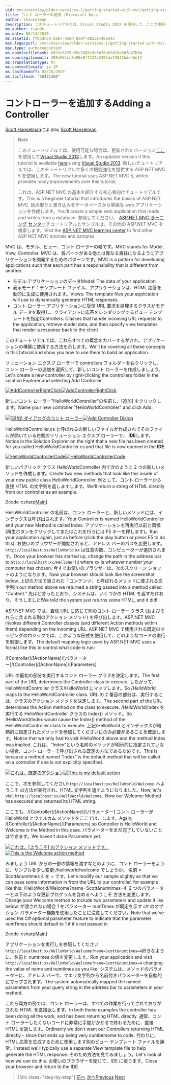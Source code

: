 ```yaml
---
uid: mvc/overview/older-versions-1/getting-started-with-mvc/getting-started-with-mvc-part2
title: コント ローラーの追加 |Microsoft Docs
author: shanselman
description: このチュートリアルでは、Visual Studio 2013 を使用して、ここで使用可能な場合は、更新されたバージョン。 新しいチュートリアルでは、t に多くの機能強化を提供する ASP.NET MVC 5 を使用しています.
ms.author: riande
ms.date: 08/14/2010
ms.assetid: ff03dcc0-da97-458d-838f-0823e7482642
msc.legacyurl: /mvc/overview/older-versions-1/getting-started-with-mvc/getting-started-with-mvc-part2
msc.type: authoredcontent
ms.openlocfilehash: b593c6225c05c7405c9d8b78abfd29a087d47b04
ms.sourcegitcommit: 289e051cc8a90e8f7127e239fda73047bde4de12
ms.translationtype: MT
ms.contentlocale: ja-JP
ms.lasthandoff: 03/25/2019
ms.locfileid: "58421260"
---
```

<a name="adding-a-controller"></a><span data-ttu-id="36437-104">コントローラーを追加する</span><span class="sxs-lookup"><span data-stu-id="36437-104">Adding a Controller</span></span>
====================
<span data-ttu-id="36437-105">[Scott Hanselman](https://github.com/shanselman)による</span><span class="sxs-lookup"><span data-stu-id="36437-105">by [Scott Hanselman](https://github.com/shanselman)</span></span>

> > [!NOTE]
> > <span data-ttu-id="36437-106">このチュートリアルでは、使用可能な場合は、更新されたバージョン[ここ](../../getting-started/introduction/getting-started.md)を使用して[Visual Studio 2013](https://my.visualstudio.com/Downloads?q=visual%20studio%202013)します。</span><span class="sxs-lookup"><span data-stu-id="36437-106">An updated version if this tutorial is available [here](../../getting-started/introduction/getting-started.md) using [Visual Studio 2013](https://my.visualstudio.com/Downloads?q=visual%20studio%202013).</span></span> <span data-ttu-id="36437-107">新しいチュートリアルでは、このチュートリアルで多くの機能強化を提供する ASP.NET MVC 5 を使用します。</span><span class="sxs-lookup"><span data-stu-id="36437-107">The new tutorial uses ASP.NET MVC 5, which provides many improvements over this tutorial.</span></span>
>
>
> <span data-ttu-id="36437-108">これは、ASP.NET MVC の基本を紹介する初心者向けチュートリアルです。</span><span class="sxs-lookup"><span data-stu-id="36437-108">This is a beginner tutorial that introduces the basics of ASP.NET MVC.</span></span> <span data-ttu-id="36437-109">読み取りと書き込みをデータベースから単純な web アプリケーションを作成します。</span><span class="sxs-lookup"><span data-stu-id="36437-109">You'll create a simple web application that reads and writes from a database.</span></span> <span data-ttu-id="36437-110">参照してください、 [ASP.NET MVC ラーニング センター](../../../index.md)チュートリアルとサンプルは、その他の ASP.NET MVC を検索します。</span><span class="sxs-lookup"><span data-stu-id="36437-110">Visit the [ASP.NET MVC learning center](../../../index.md) to find other ASP.NET MVC tutorials and samples.</span></span>


<span data-ttu-id="36437-111">MVC は、モデル、ビュー、コント ローラーの略です。</span><span class="sxs-lookup"><span data-stu-id="36437-111">MVC stands for Model, View, Controller.</span></span> <span data-ttu-id="36437-112">MVC は、各パーツがある他とは異なる責任になるようにアプリケーションを開発するためのパターンです。</span><span class="sxs-lookup"><span data-stu-id="36437-112">MVC is a pattern for developing applications such that each part has a responsibility that is different from another.</span></span>

- <span data-ttu-id="36437-113">モデル:アプリケーションのデータ</span><span class="sxs-lookup"><span data-stu-id="36437-113">Model: The data of your application</span></span>
- <span data-ttu-id="36437-114">表示モード：テンプレート ファイル、アプリケーションは、HTML 応答を動的に生成に使用されます。</span><span class="sxs-lookup"><span data-stu-id="36437-114">Views: The template files your application will use to dynamically generate HTML responses.</span></span>
- <span data-ttu-id="36437-115">コント ローラー:アプリケーションに受信 URL 要求を処理するクラスがモデル データを取得し、クライアントに応答をレンダリングするビュー テンプレートを指定</span><span class="sxs-lookup"><span data-stu-id="36437-115">Controllers: Classes that handle incoming URL requests to the application, retrieve model data, and then specify view templates that render a response back to the client</span></span>

<span data-ttu-id="36437-116">このチュートリアルでは、これらすべての概念をカバーするがされ、アプリケーションの構築に使用する方法を示します。</span><span class="sxs-lookup"><span data-stu-id="36437-116">We'll be covering all these concepts in this tutorial and show you how to use them to build an application.</span></span>

<span data-ttu-id="36437-117">ソリューション エクスプ ローラーで controllers フォルダーを右クリックし、コント ローラーの追加を選択して、新しいコント ローラーを作成しましょう。</span><span class="sxs-lookup"><span data-stu-id="36437-117">Let's create a new controller by right-clicking the controllers folder in the solution Explorer and selecting Add Controller.</span></span>

<span data-ttu-id="36437-118">[![AddControllerRightClick](getting-started-with-mvc-part2/_static/image2.png)](getting-started-with-mvc-part2/_static/image1.png)</span><span class="sxs-lookup"><span data-stu-id="36437-118">[![AddControllerRightClick](getting-started-with-mvc-part2/_static/image2.png)](getting-started-with-mvc-part2/_static/image1.png)</span></span>

<span data-ttu-id="36437-119">新しいコント ローラー"HelloWorldController"の名前し、[追加] をクリックします。</span><span class="sxs-lookup"><span data-stu-id="36437-119">Name your new controller "HelloWorldController" and click Add.</span></span>

<span data-ttu-id="36437-120">[![[追加] ダイアログのコント ローラー](getting-started-with-mvc-part2/_static/image4.png)](getting-started-with-mvc-part2/_static/image3.png)</span><span class="sxs-lookup"><span data-stu-id="36437-120">[![Add Controller Dialog](getting-started-with-mvc-part2/_static/image4.png)](getting-started-with-mvc-part2/_static/image3.png)</span></span>

<span data-ttu-id="36437-121">HelloWorldController.cs と呼ばれるの新しいファイルが作成されでそのファイルが開いている右側のソリューション エクスプ ローラーで、 **IDE**します。</span><span class="sxs-lookup"><span data-stu-id="36437-121">Notice in the Solution Explorer on the right that a new file has been created for you called HelloWorldController.cs and that file is now opened in the **IDE**.</span></span>

<span data-ttu-id="36437-122">[![HelloWorldControllerCode](getting-started-with-mvc-part2/_static/image6.png)](getting-started-with-mvc-part2/_static/image5.png)</span><span class="sxs-lookup"><span data-stu-id="36437-122">[![HelloWorldControllerCode](getting-started-with-mvc-part2/_static/image6.png)](getting-started-with-mvc-part2/_static/image5.png)</span></span>

<span data-ttu-id="36437-123">新しいパブリック クラス HelloWorldController 内で次のように 2 つの新しいメソッドを作成します。</span><span class="sxs-lookup"><span data-stu-id="36437-123">Create two new methods that look like this inside of your new public class HelloWorldController.</span></span> <span data-ttu-id="36437-124">例として、コント ローラーから直接 HTML の文字列を返しますします。</span><span class="sxs-lookup"><span data-stu-id="36437-124">We'll return a string of HTML directly from our controller as an example.</span></span>

[!code-csharp[Main](getting-started-with-mvc-part2/samples/sample1.cs)]

<span data-ttu-id="36437-125">HelloWorldController の名前は、コント ローラーと、新しいメソッドには、インデックスは呼び出されます。</span><span class="sxs-lookup"><span data-stu-id="36437-125">Your Controller is named HelloWorldController and your new Method is called Index.</span></span> <span data-ttu-id="36437-126">アプリケーションを再実行以前と同様 (再生ボタンをクリックしてまたはこれを行うには F5 キーを押します)。</span><span class="sxs-lookup"><span data-stu-id="36437-126">Run your application again, just as before (click the play button or press F5 to do this).</span></span> <span data-ttu-id="36437-127">お使いのブラウザーが開始されると、アドレス バーのパスを変更します。 `http://localhost:xx/HelloWorld` xx は任意の数、コンピューターが選択されます。</span><span class="sxs-lookup"><span data-stu-id="36437-127">Once your browser has started up, change the path in the address bar to `http://localhost:xx/HelloWorld` where xx is whatever number your computer has chosen.</span></span> <span data-ttu-id="36437-128">今すぐお使いのブラウザーは、次のスクリーン ショットのようになります。</span><span class="sxs-lookup"><span data-stu-id="36437-128">Now your browser should look like the screenshot below.</span></span> <span data-ttu-id="36437-129">上記の方法で返された「コンテンツ」と呼ばれるメソッドに渡される文字列</span><span class="sxs-lookup"><span data-stu-id="36437-129">In our method above we returned a string passed into a method called "Content."</span></span> <span data-ttu-id="36437-130">先ほど言ったとおり、システムは、いくつかの HTML を返すだけおり、そうしました!</span><span class="sxs-lookup"><span data-stu-id="36437-130">We told the system just returns some HTML, and it did!</span></span>

<span data-ttu-id="36437-131">ASP.NET MVC では、着信 URL に応じて別のコント ローラー クラス (およびそれらに含まれる別のアクション メソッド) を呼び出します。</span><span class="sxs-lookup"><span data-stu-id="36437-131">ASP.NET MVC invokes different Controller classes (and different Action methods within them) depending on the incoming URL.</span></span> <span data-ttu-id="36437-132">ASP.NET MVC で使用される既定のマッピングのロジックでは、このような形式を使用して、どのようなコードの実行を制御します。</span><span class="sxs-lookup"><span data-stu-id="36437-132">The default mapping logic used by ASP.NET MVC uses a format like this to control what code is run:</span></span>

<span data-ttu-id="36437-133">/[Controller]/[ActionName]/[パラメーター]</span><span class="sxs-lookup"><span data-stu-id="36437-133">/[Controller]/[ActionName]/[Parameters]</span></span>

<span data-ttu-id="36437-134">URL の最初の部分を実行するコント ローラー クラスを決定します。</span><span class="sxs-lookup"><span data-stu-id="36437-134">The first part of the URL determines the Controller class to execute.</span></span> <span data-ttu-id="36437-135">したがって、HelloWorldController クラス/HelloWorld にマップします。</span><span class="sxs-lookup"><span data-stu-id="36437-135">So /HelloWorld maps to the HelloWorldController class.</span></span> <span data-ttu-id="36437-136">URL の 2 番目の部分は、実行するには、クラスのアクション メソッドを決定します。</span><span class="sxs-lookup"><span data-stu-id="36437-136">The second part of the URL determines the Action method on the class to execute.</span></span> <span data-ttu-id="36437-137">/HelloWorld/Index を実行する HelloWorldController クラスの Index() メソッド。</span><span class="sxs-lookup"><span data-stu-id="36437-137">So /HelloWorld/Index would cause the Index() method of the HelloWorldController class to execute.</span></span> <span data-ttu-id="36437-138">上記/HelloWorld とインデックスが暗黙的に指定されたメソッドを参照してくださいにのみ必要があることを確認します。</span><span class="sxs-lookup"><span data-stu-id="36437-138">Notice that we only had to visit /HelloWorld above and the method Index was implied.</span></span> <span data-ttu-id="36437-139">これは、"Index"という名前のメソッドが明示的に指定されていない場合、コント ローラーで呼び出される既定の方法であるためです。</span><span class="sxs-lookup"><span data-stu-id="36437-139">This is because a method named "Index" is the default method that will be called on a controller if one is not explicitly specified.</span></span>

<span data-ttu-id="36437-140">[![これは、既定のアクション](getting-started-with-mvc-part2/_static/image8.png)](getting-started-with-mvc-part2/_static/image7.png)</span><span class="sxs-lookup"><span data-stu-id="36437-140">[![This is my default action](getting-started-with-mvc-part2/_static/image8.png)](getting-started-with-mvc-part2/_static/image7.png)</span></span>

<span data-ttu-id="36437-141">ここで、次を参照してください`http://localhost:xx/HelloWorld/Welcome.`へようこそ の方法が実行され、HTML 文字列を返すようになりました。</span><span class="sxs-lookup"><span data-stu-id="36437-141">Now, let's visit `http://localhost:xx/HelloWorld/Welcome.` Now our Welcome Method has executed and returned its HTML string.</span></span>

<span data-ttu-id="36437-142">ここでも、/[Controller]/[ActionName]/[パラメーター] コント ローラーが HelloWorld とウェルカム メソッドをここでは、します。</span><span class="sxs-lookup"><span data-stu-id="36437-142">Again, /[Controller]/[ActionName]/[Parameters] so Controller is HelloWorld and Welcome is the Method in this case.</span></span> <span data-ttu-id="36437-143">パラメーターをまだ完了していないことはできます。</span><span class="sxs-lookup"><span data-stu-id="36437-143">We haven't done Parameters yet.</span></span>

<span data-ttu-id="36437-144">[![これは、[ようこそ] のアクション メソッドです。](getting-started-with-mvc-part2/_static/image10.png)](getting-started-with-mvc-part2/_static/image9.png)</span><span class="sxs-lookup"><span data-stu-id="36437-144">[![This is the Welcome action method](getting-started-with-mvc-part2/_static/image10.png)](getting-started-with-mvc-part2/_static/image9.png)</span></span>

<span data-ttu-id="36437-145">みましょう URL からの一部の情報を渡すなどのように、コント ローラーをように、サンプルを少し変更:/helloworld/welcome でしょうか。 名前 = Scott&amp;numtimes 4 を = です。</span><span class="sxs-lookup"><span data-stu-id="36437-145">Let's modify our sample slightly so that we can pass some information in from the URL to our controller, for example like this: /HelloWorld/Welcome?name=Scott&amp;numtimes=4.</span></span> <span data-ttu-id="36437-146">2 つのパラメーターと以下のような更新プログラムを含めるへようこそ 方法を変更します。</span><span class="sxs-lookup"><span data-stu-id="36437-146">Change your Welcome method to include two parameters and update it like below.</span></span> <span data-ttu-id="36437-147">が渡されない場合 1 をパラメーター numTimes が既定を示す c# のオプション パラメーター機能を使用したことに注意してください。</span><span class="sxs-lookup"><span data-stu-id="36437-147">Note that we've used the C# optional parameter feature to indicate that the parameter numTimes should default to 1 if it's not passed in.</span></span>

[!code-csharp[Main](getting-started-with-mvc-part2/samples/sample2.cs)]

<span data-ttu-id="36437-148">アプリケーションを実行しを参照してください`http://localhost:xx/HelloWorld/Welcome?name=Scott&numtimes=4`好きなように、名前と numtimes の値を変更します。</span><span class="sxs-lookup"><span data-stu-id="36437-148">Run your application and visit `http://localhost:xx/HelloWorld/Welcome?name=Scott&numtimes=4` changing the value of name and numtimes as you like.</span></span> <span data-ttu-id="36437-149">システムは、メソッドのパラメーターに、アドレス バーで、クエリ文字列から名前付きパラメーターを自動的にマップされます。</span><span class="sxs-lookup"><span data-stu-id="36437-149">The system automatically mapped the named parameters from your query string in the address bar to parameters in your method.</span></span>

<span data-ttu-id="36437-150">これら両方の例では、コント ローラーは、すべての作業を行ってされておりがされた HTML を直接返します。</span><span class="sxs-lookup"><span data-stu-id="36437-150">In both these examples the controller has been doing all the work, and has been returning HTML directly.</span></span> <span data-ttu-id="36437-151">通常、コント ローラーしたくないコードに非常に手間がかかるで終わるために、直接 HTML を返します。</span><span class="sxs-lookup"><span data-stu-id="36437-151">Ordinarily we don't want our Controllers returning HTML directly - since that ends up being very cumbersome to code.</span></span> <span data-ttu-id="36437-152">代わりに、HTML 応答を生成するために使用します別のビュー テンプレート ファイルを通常。</span><span class="sxs-lookup"><span data-stu-id="36437-152">Instead we'll typically use a separate View template file to help generate the HTML response.</span></span> <span data-ttu-id="36437-153">そのため方法を見てみましょう。</span><span class="sxs-lookup"><span data-stu-id="36437-153">Let's look at how we can do this.</span></span> <span data-ttu-id="36437-154">お使いのブラウザーを閉じて、IDE に戻ります。</span><span class="sxs-lookup"><span data-stu-id="36437-154">Close your browser and return to the IDE.</span></span>

> [!div class="step-by-step"]
> <span data-ttu-id="36437-155">[前へ](getting-started-with-mvc-part1.md)
> [次へ](getting-started-with-mvc-part3.md)</span><span class="sxs-lookup"><span data-stu-id="36437-155">[Previous](getting-started-with-mvc-part1.md)
[Next](getting-started-with-mvc-part3.md)</span></span>
